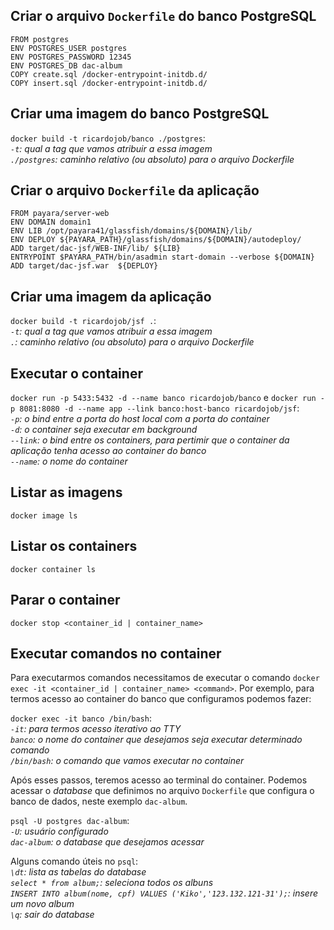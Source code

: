 ## Criar o arquivo `Dockerfile` do banco PostgreSQL
```
FROM postgres
ENV POSTGRES_USER postgres
ENV POSTGRES_PASSWORD 12345
ENV POSTGRES_DB dac-album
COPY create.sql /docker-entrypoint-initdb.d/
COPY insert.sql /docker-entrypoint-initdb.d/
```
## Criar uma imagem do banco PostgreSQL
`docker build -t ricardojob/banco ./postgres`:  
*`-t`: qual a tag que vamos atribuir a essa imagem*  
*`./postgres`: caminho relativo (ou absoluto) para o arquivo Dockerfile*  


## Criar o arquivo `Dockerfile` da aplicação
```
FROM payara/server-web
ENV DOMAIN domain1
ENV LIB /opt/payara41/glassfish/domains/${DOMAIN}/lib/
ENV DEPLOY ${PAYARA_PATH}/glassfish/domains/${DOMAIN}/autodeploy/
ADD target/dac-jsf/WEB-INF/lib/ ${LIB}
ENTRYPOINT $PAYARA_PATH/bin/asadmin start-domain --verbose ${DOMAIN}
ADD target/dac-jsf.war  ${DEPLOY}

```

## Criar uma imagem da aplicação

`docker build -t ricardojob/jsf .`:  
*`-t`: qual a tag que vamos atribuir a essa imagem*  
*`.`: caminho relativo (ou absoluto) para o arquivo Dockerfile*  

## Executar o container  
`docker run -p 5433:5432 -d --name banco ricardojob/banco` e 
`docker run -p 8081:8080 -d --name app --link banco:host-banco ricardojob/jsf`:   
*`-p`: o bind entre a porta do host local com a porta do container*  
*`-d`: o container seja executar em background*  
*`--link`: o bind entre os containers, para pertimir que o container da aplicação tenha acesso ao container do banco*  
*`--name`: o nome do container*  


## Listar as imagens

`docker image ls`

## Listar os containers

`docker container ls`

## Parar o container

`docker stop <container_id | container_name>`

## Executar comandos no container  
Para executarmos comandos necessitamos de executar o comando `docker exec -it <container_id | container_name> <command>`. 
Por exemplo, para termos acesso ao container do banco que configuramos podemos fazer:

`docker exec -it banco /bin/bash`:  
*`-it`: para termos acesso iterativo ao TTY*  
*`banco`: o nome do container que desejamos seja executar determinado comando*  
*`/bin/bash`: o comando que vamos executar no container*  

Após esses passos, teremos acesso ao terminal do container. Podemos acessar o _database_ que definimos no arquivo `Dockerfile` que configura o banco de dados, neste exemplo `dac-album`.

`psql -U postgres dac-album`:  
*`-U`: usuário configurado*  
*`dac-album`: o _database_ que desejamos acessar* 

Alguns comando úteis no `psql`:  
*`\dt`: lista as tabelas do _database_*    
*`select * from album;`: seleciona todos os albuns*  
*`INSERT INTO album(nome, cpf) VALUES ('Kiko','123.132.121-31');`: insere um novo album*    
*`\q`: sair do _database_*  
